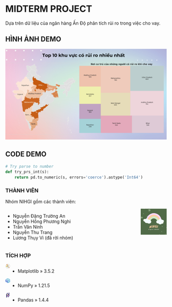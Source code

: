 # MIDTERM PROJECT
Dựa trên dữ liệu của ngân hàng Ấn Độ phân tích rủi ro trong việc cho vay.

## HÌNH ẢNH DEMO
<p align="center">
<img src='pic/0.jpg'></img>
</p>

## CODE DEMO
```python
# Try parse to number
def try_prs_int(s):
    return pd.to_numeric(s, errors='coerce').astype('Int64')
```

### THÀNH VIÊN
Nhóm NIHGI gồm các thành viên:

<img src='pic/1.jpg' align='right' width='16%' height='16%'></img>
<div style='display:flex;'>

- Nguyễn Đặng Trường An
- Nguyễn Hồng Phương Nghi
- Trần Văn Ninh
- Nguyễn Thu Trang
- Lương Thụy Vi (đã rời nhóm)

</div>

### TÍCH HỢP
<img src='pic/2.png' align='left' width='3%' height='3%'></img>
<div style='display:flex;'>

- Matplotlib » 3.5.2

</div>
<img src='pic/3.png' align='left' width='3%' height='3%'></img>
<div style='display:flex;'>

- NumPy » 1.21.5

</div>
<img src='pic/4.png' align='left' width='3%' height='3%'></img>
<div style='display:flex;'>

- Pandas » 1.4.4

</div>

